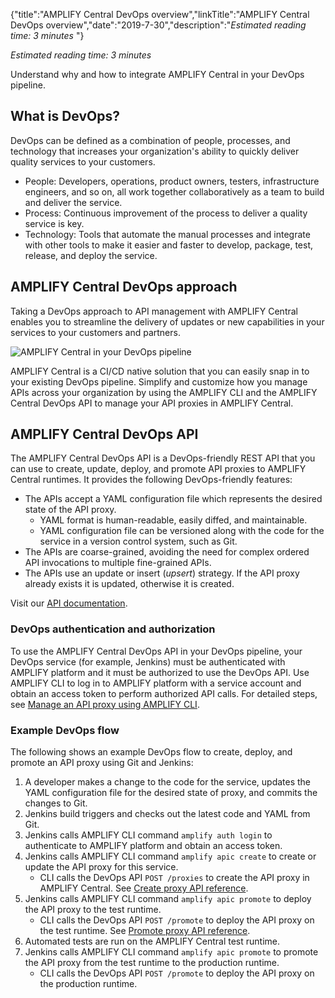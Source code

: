 {"title":"AMPLIFY Central DevOps overview","linkTitle":"AMPLIFY Central DevOps overview","date":"2019-7-30","description":"*Estimated reading time: 3 minutes* "} ﻿

*Estimated reading time: 3 minutes*

Understand why and how to integrate AMPLIFY Central in your DevOps pipeline.

What is DevOps?
---------------

DevOps can be defined as a combination of people, processes, and technology that increases your organization's ability to quickly deliver quality services to your customers.

-   People: Developers, operations, product owners, testers, infrastructure engineers, and so on, all work together collaboratively as a team to build and deliver the service.
-   Process: Continuous improvement of the process to deliver a quality service is key.
-   Technology: Tools that automate the manual processes and integrate with other tools to make it easier and faster to develop, package, test, release, and deploy the service.

AMPLIFY Central DevOps approach
-------------------------------

Taking a DevOps approach to API management with AMPLIFY Central enables you to streamline the delivery of updates or new capabilities in your services to your customers and partners.

![AMPLIFY Central in your DevOps pipeline](/Images/devops.png)

AMPLIFY Central is a CI/CD native solution that you can easily snap in to your existing DevOps pipeline. Simplify and customize how you manage APIs across your organization by using the AMPLIFY CLI and the AMPLIFY Central DevOps API to manage your API proxies in AMPLIFY Central.

AMPLIFY Central DevOps API
--------------------------

The AMPLIFY Central DevOps API is a DevOps-friendly REST API that you can use to create, update, deploy, and promote API proxies to AMPLIFY Central runtimes. It provides the following DevOps-friendly features:

-   The APIs accept a YAML configuration file which represents the desired state of the API proxy.
    -   YAML format is human-readable, easily diffed, and maintainable.
    -   YAML configuration file can be versioned along with the code for the service in a version control system, such as Git.
-   The APIs are coarse-grained, avoiding the need for complex ordered API invocations to multiple fine-grained APIs.
-   The APIs use an update or insert (*upsert*) strategy. If the API proxy already exists it is updated, otherwise it is created.

Visit our [API documentation](https://d-api.docs.stoplight.io/).

### DevOps authentication and authorization

To use the AMPLIFY Central DevOps API in your DevOps pipeline, your DevOps service (for example, Jenkins) must be authenticated with AMPLIFY platform and it must be authorized to use the DevOps API. Use AMPLIFY CLI to log in to AMPLIFY platform with a service account and obtain an access token to perform authorized API calls. For detailed steps, see [Manage an API proxy using AMPLIFY CLI](cli_proxy_flow.htm).

### Example DevOps flow

The following shows an example DevOps flow to create, deploy, and promote an API proxy using Git and Jenkins:

1.  A developer makes a change to the code for the service, updates the YAML configuration file for the desired state of proxy, and commits the changes to Git.
2.  Jenkins build triggers and checks out the latest code and YAML from Git.
3.  Jenkins calls AMPLIFY CLI command `amplify auth login` to authenticate to AMPLIFY platform and obtain an access token.
4.  Jenkins calls AMPLIFY CLI command `amplify apic create` to create or update the API proxy for this service.
    -   CLI calls the DevOps API `POST /proxies` to create the API proxy in AMPLIFY Central. See [Create proxy API reference](https://d-api.docs.stoplight.io/new-subpage/devops-api/create-proxy).
5.  Jenkins calls AMPLIFY CLI command `amplify apic promote` to deploy the API proxy to the test runtime.
    -   CLI calls the DevOps API `POST /promote` to deploy the API proxy on the test runtime. See [Promote proxy API reference](https://d-api.docs.stoplight.io/new-subpage/devops-api/promote-proxy).
6.  Automated tests are run on the AMPLIFY Central test runtime.
7.  Jenkins calls AMPLIFY CLI command `amplify apic promote` to promote the API proxy from the test runtime to the production runtime.
    -   CLI calls the DevOps API `POST /promote` to deploy the API proxy on the production runtime.


